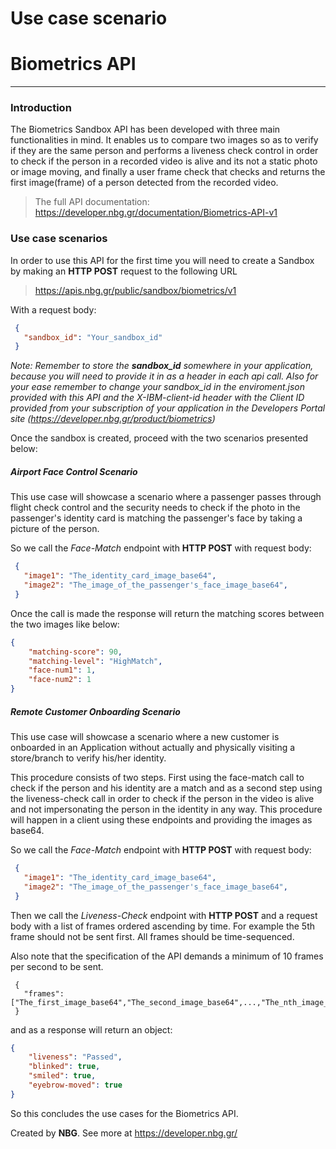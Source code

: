 
# Use case scenario 
# Biometrics API
------------------------------------------------------------------------------------------

### Introduction
The Biometrics Sandbox API has been developed with three main functionalities in mind. It enables us to  compare two images so as to verify if they are the same person and performs a liveness check control in order to check if the person in a recorded video is alive and its not a static photo or image moving, and finally a user frame check that checks and returns the first image(frame) of a person detected from the recorded video.

> The full API documentation: https://developer.nbg.gr/documentation/Biometrics-API-v1

### Use case scenarios
In order to use this API for the first time you will need to create a Sandbox by making an **HTTP POST** request to the following URL
> https://apis.nbg.gr/public/sandbox/biometrics/v1

With a request body:
```json
 {
   "sandbox_id": "Your_sandbox_id"
 }
``` 

*Note: Remember to store the **sandbox_id** somewhere in your application, because you will need to provide it in as a header in each api call. Also for your ease remember to change your sandbox_id in the enviroment.json provided with this API and the *X-IBM-client-id header* with the Client ID provided from your subscription of your application in the Developers Portal site (https://developer.nbg.gr/product/biometrics)*

Once the sandbox is created, proceed with the two scenarios presented below:
##### Airport Face Control Scenario
This use case will showcase a scenario where a passenger passes through flight check control and the security needs to check if the photo in the passenger's identity card is matching the passenger's face by taking a picture of the person.

So we call the *Face-Match* endpoint with **HTTP POST** with request body:
```json
 {
   "image1": "The_identity_card_image_base64",
   "image2": "The_image_of_the_passenger's_face_image_base64",
 }
``` 

Once the call is made the response will return the matching scores between the two images like below:
```json
{
    "matching-score": 90,
    "matching-level": "HighMatch",
    "face-num1": 1,
    "face-num2": 1
}
``` 
##### Remote Customer Onboarding Scenario
This use case will showcase a scenario where a new customer is onboarded in an Application without actually and physically visiting a store/branch to verify his/her identity. 

This procedure consists of two steps. First using the face-match call to check if the person and his identity are a match and as a second step using the liveness-check call in order to check if the person in the video is alive and not impersonating the person in the identity in any way. This procedure will happen in a client using these endpoints and providing the images as base64.

So we call the *Face-Match* endpoint with **HTTP POST** with request body:
```json
 {
   "image1": "The_identity_card_image_base64",
   "image2": "The_image_of_the_passenger's_face_image_base64",
 }
``` 

Then we call the *Liveness-Check* endpoint with **HTTP POST** and a request body with a list of frames ordered ascending by time. For example the 5th frame should not be sent first. All frames should be time-sequenced.

Also note that the specification of the API demands a minimum of 10 frames per second to be sent.
```
 {
   "frames": ["The_first_image_base64","The_second_image_base64",...,"The_nth_image_base64"]
 }
``` 
and as a response will return an object:
```json
{
    "liveness": "Passed",
    "blinked": true,
    "smiled": true,
    "eyebrow-moved": true
}
``` 

So this concludes the use cases for the Biometrics API.

Created by **NBG**.
See more at https://developer.nbg.gr/

